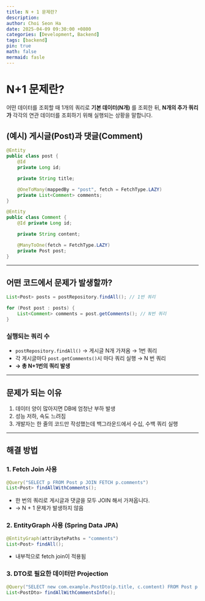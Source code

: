 ```yaml
---
title: N + 1 문제란?
description:
author: Choi Seon Ha
date: 2025-04-09 09:30:00 +0800
categories: [Development, Backend]
tags: [backend]
pin: true
math: false
mermaid: fasle
---
```


# N+1 문제란?

어떤 데이터를 조회할 때 1개의 쿼리로 **기본 데이터(N개)** 를 조회한 뒤, **N개의 추가 쿼리가** 각각의 연관 데이터를 조회하기 위해 실행되는 상황을 말합니다.

## (예시) 게시글(Post)과 댓글(Comment)

```java
@Entity
public class post {
	@Id
	private Long id;

	private String title;

	@OneToMany(mappedBy = "post", fetch = FetchType.LAZY)
	private List<Comment> comments;
}
```

```java
@Entity
public class Comment {
	@Id private Long id;

	private String content;

	@ManyToOne(fetch = FetchType.LAZY)
	private Post post;
}
```

---

## 어떤 코드에서 문제가 발생할까?

```java
List<Post> posts = postRepository.findAll(); // 1번 쿼리

for (Post post : posts) {
	List<Comment> comments = post.getComments(); // N번 쿼리
}
```

### 실행되는 쿼리 수

- `postRepository.findAll()` → 게시글 N개 가져옴 → 1번 쿼리
- 각 게시글마다 `post.getComments()`시 마다 쿼리 실행 → N 번 쿼리
- **→ 총 N+1번의 쿼리 발생**

---

## 문제가 되는 이유

1. 데이터 양이 많아지면 DB에 엄청난 부하 발생
2. 성능 저하, 속도 느려짐
3. 개발자는 한 줄의 코드만 작성했는데 백그라운드에서 수십, 수백 쿼리 실행

---

## 해결 방법

### 1. Fetch Join 사용

```java
@Query("SELECT p FROM Post p JOIN FETCH p.comments")
List<Post> findAllWithComments();
```

- 한 번의 쿼리로 게시글과 댓글을 모두 JOIN 해서 가져옵니다.
- → N + 1 문제가 발생하지 않음

### 2. EntityGraph 사용 (Spring Data JPA)

```java
@EntityGraph(attribytePaths = "comments")
List<Post> findAll();
```

- 내부적으로 fetch join이 적용됨

### 3. DTO로 필요한 데이터만 Projection

```java
@Query("SELECT new com.example.PostDto(p.title, c.comtent) FROM Post p JOIN p.comments c"
List<PostDto> findAllWithCommentsInfo();
```
